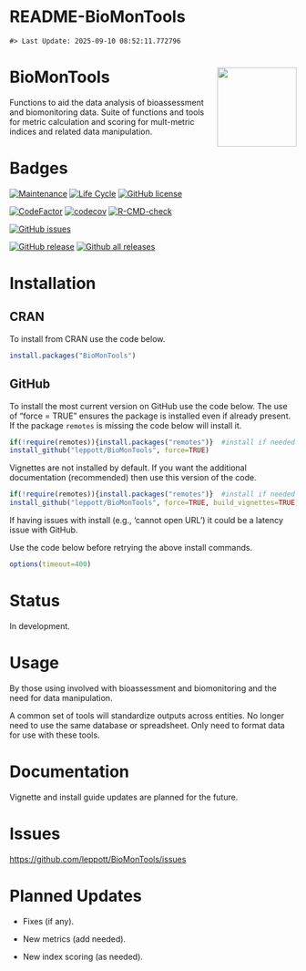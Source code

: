 README-BioMonTools
================

<!-- README.md is generated from README.Rmd. Please edit that file -->

    #> Last Update: 2025-09-10 08:52:11.772796

# BioMonTools <img src="man/figures/logo.png" align="right" height="139" />

Functions to aid the data analysis of bioassessment and biomonitoring
data. Suite of functions and tools for metric calculation and scoring
for mult-metric indices and related data manipulation.

<!-- badges: start -->

# Badges

[![Maintenance](https://img.shields.io/badge/Maintained%3F-yes-green.svg)](https://GitHub.com/leppott/BioMonTools/graphs/commit-activity)
[![Life
Cycle](https://img.shields.io/badge/lifecycle-stable-green.svg)](https://lifecycle.r-lib.org/articles/stages.html#stable)
[![GitHub
license](https://img.shields.io/github/license/leppott/BioMonTools.svg)](https://github.com/leppott/BioMonTools/blob/master/LICENSE)

[![CodeFactor](https://www.codefactor.io/repository/github/leppott/BioMonTools/badge)](https://www.codefactor.io/repository/github/leppott/BioMonTools)
[![codecov](https://codecov.io/gh/leppott/BioMonTools/branch/master/graph/badge.svg)](https://app.codecov.io/gh/leppott/BioMonTools)
[![R-CMD-check](https://github.com/leppott/BioMonTools/actions/workflows/R-CMD-check.yaml/badge.svg)](https://github.com/leppott/BioMonTools/actions/workflows/R-CMD-check.yaml)

[![GitHub
issues](https://img.shields.io/github/issues/leppott/BioMonTools.svg)](https://GitHub.com/leppott/BioMonTools/issues/)

[![GitHub
release](https://img.shields.io/github/release/leppott/BioMonTools.svg)](https://GitHub.com/leppott/BioMonTools/releases/)
[![Github all
releases](https://img.shields.io/github/downloads/leppott/BioMonTools/total.svg)](https://GitHub.com/leppott/BioMonTools/releases/)
<!-- badges: end -->

# Installation

## CRAN

To install from CRAN use the code below.

``` r
install.packages("BioMonTools")
```

## GitHub

To install the most current version on GitHub use the code below. The
use of “force = TRUE” ensures the package is installed even if already
present. If the package `remotes` is missing the code below will install
it.

``` r
if(!require(remotes)){install.packages("remotes")}  #install if needed
install_github("leppott/BioMonTools", force=TRUE)
```

Vignettes are not installed by default. If you want the additional
documentation (recommended) then use this version of the code.

``` r
if(!require(remotes)){install.packages("remotes")}  #install if needed
install_github("leppott/BioMonTools", force=TRUE, build_vignettes=TRUE)
```

If having issues with install (e.g., ‘cannot open URL’) it could be a
latency issue with GitHub.

Use the code below before retrying the above install commands.

``` r
options(timeout=400)
```

# Status

In development.

# Usage

By those using involved with bioassessment and biomonitoring and the
need for data manipulation.

A common set of tools will standardize outputs across entities. No
longer need to use the same database or spreadsheet. Only need to format
data for use with these tools.

# Documentation

Vignette and install guide updates are planned for the future.

# Issues

<https://github.com/leppott/BioMonTools/issues>

# Planned Updates

- Fixes (if any).

- New metrics (add needed).

- New index scoring (as needed).
